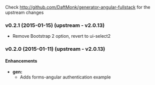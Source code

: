 Check http://github.com/DaftMonk/generator-angular-fullstack for the upstream changes

<a name="v0.2.1"></a>
### v0.2.1 (2015-01-15)   (upstream - v2.0.13)

* Remove Bootstrap 2 option, revert to ui-select2

<a name="v0.2.0"></a>
### v0.2.0 (2015-01-11)   (upstream - v2.0.13)

#### Enhancements

* **gen:**
  * Adds forms-angular authentication example
